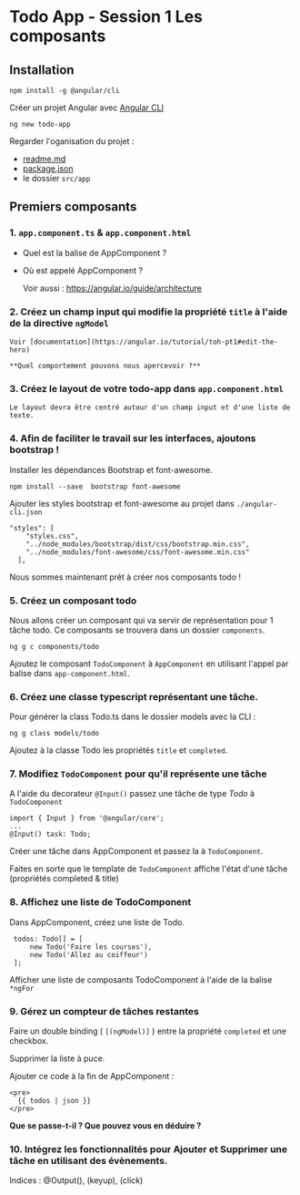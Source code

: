 # Todo App - Session 1 Les composants

## Installation

    npm install -g @angular/cli

Créer un projet Angular avec [Angular CLI](https://github.com/angular/angular-cli)

    ng new todo-app

Regarder l'oganisation du projet :

* [readme.md](./todo-app/readme.md)
* [package.json](./todo-app/package.json)
* le dossier `src/app`

## Premiers composants

### 1. `app.component.ts` & `app.component.html`

* Quel est la balise de AppComponent ?
* Où est appelé AppComponent ?

    Voir aussi : https://angular.io/guide/architecture

### 2. Créez un champ input qui modifie la propriété `title` à l'aide de la directive `ngModel` 

    Voir [documentation](https://angular.io/tutorial/toh-pt1#edit-the-hero)

    **Quel comportement pouvons nous apercevoir ?**

### 3. Créez le layout de votre todo-app dans `app.component.html`

    Le layout devra être centré autour d'un champ input et d'une liste de texte.

### 4. Afin de faciliter le travail sur les interfaces, ajoutons bootstrap !

Installer les dépendances Bootstrap et font-awesome.

    npm install --save  bootstrap font-awesome

Ajouter les styles bootstrap et font-awesome au projet dans `./angular-cli.json`

    "styles": [
        "styles.css",
        "../node_modules/bootstrap/dist/css/bootstrap.min.css",
        "../node_modules/font-awesome/css/font-awesome.min.css"
      ],

Nous sommes maintenant prêt à créer nos composants todo !

### 5. Créez un composant todo 

Nous allons créer un composant qui va servir de représentation pour 1 tâche todo. Ce composants se trouvera dans un dossier `components`.

    ng g c components/todo

Ajoutez le composant `TodoComponent` à `AppComponent` en utilisant l'appel par balise dans `app-component.html`.

### 6. Créez une classe typescript représentant une tâche.

Pour générer la class Todo.ts dans le dossier models avec la CLI :

    ng g class models/todo

Ajoutez à la classe Todo les propriétés `title` et `completed`.

### 7. Modifiez `TodoComponent` pour qu'il représente une tâche 

A l'aide du decorateur `@Input()` passez une tâche de type *Todo* à `TodoComponent`

    import { Input } from '@angular/core';
    ...
    @Input() task: Todo;

Créer une tâche dans AppComponent et passez la à `TodoComponent`.

Faites en sorte que le template de `TodoComponent` affiche l'état d'une tâche (propriétés completed & title)

### 8. Affichez une liste de TodoComponent

Dans AppComponent, créez une liste de Todo.

     todos: Todo[] = [
         new Todo('Faire les courses'),
         new Todo('Allez au coiffeur')
     ];

Afficher une liste de composants TodoComponent à l'aide de la balise `*ngFor`

### 9. Gérez un compteur de tâches restantes

Faire un double binding ( `[(ngModel)]` ) entre la propriété `completed` et une checkbox.

Supprimer la liste à puce. 

Ajouter ce code à la fin de AppComponent :


    <pre>
      {{ todos | json }}
    </pre>

**Que se passe-t-il ? Que pouvez vous en déduire ?**

### 10. Intégrez les fonctionnalités pour Ajouter et Supprimer une tâche en utilisant des évènements. 

Indices : @Output(), (keyup), (click)
    
